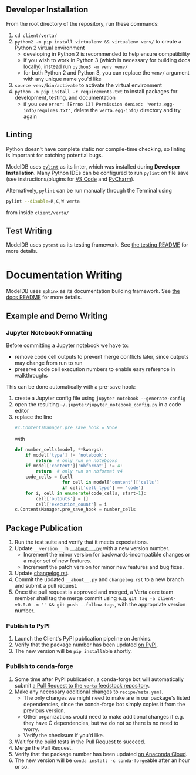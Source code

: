 ## Developer Installation
From the root directory of the repository, run these commands:
1. `cd client/verta/`
1. `python2 -m pip install virtualenv && virtualenv venv/` to create a Python 2 virtual environment
   - developing in Python 2 is recommended to help ensure compatibility
   - if you wish to work in Python 3 (which is necessary for building docs locally), instead run `python3 -m venv venv/`
   - for both Python 2 and Python 3, you can replace the `venv/` argument with any unique name you'd like
1. `source venv/bin/activate` to activate the virtual environment
1. `python -m pip install -r requirements.txt` to install packages for development, testing, and documentation
   - if you see `error: [Errno 13] Permission denied: 'verta.egg-info/requires.txt'`, delete the `verta.egg-info/` directory and try again
   
## Linting
Python doesn't have complete static nor compile-time checking, so linting is important for catching potential bugs.

ModelDB uses [`pylint`](https://pylint.org/) as its linter, which was installed during **Developer Installation**. Many Python IDEs can be configured to run `pylint` on file save (see instructions/plugins for [VS Code](https://code.visualstudio.com/docs/python/linting) and [PyCharm](https://plugins.jetbrains.com/plugin/11084-pylint)).

Alternatively, `pylint` can be run manually through the Terminal using
```bash
pylint --disable=R,C,W verta
```
from inside `client/verta/`

## Test Writing
ModelDB uses `pytest` as its testing framework. See [the testing README](verta/tests) for more details.

# Documentation Writing
ModelDB uses `sphinx` as its documentation building framework. See [the docs README](verta/docs) for more details.

## Example and Demo Writing

### Jupyter Notebook Formatting

Before committing a Jupyter notebook we have to:
- remove code cell outputs to prevent merge conflicts later, since outputs may change from run to run
- preserve code cell execution numbers to enable easy reference in walkthroughs

This can be done automatically with a pre-save hook:
1. create a Jupyter config file using `jupyter notebook --generate-config`
1. open the resulting `~/.jupyter/jupyter_notebook_config.py` in a code editor
1. replace the line
   ```python
   #c.ContentsManager.pre_save_hook = None
   ```
   with
   ```python
   def number_cells(model, **kwargs):
       if model['type'] != 'notebook':
           return  # only run on notebooks
       if model['content']['nbformat'] != 4:
           return  # only run on nbformat v4
       code_cells = (cell
                     for cell in model['content']['cells']
                     if cell['cell_type'] == 'code')
       for i, cell in enumerate(code_cells, start=1):
           cell['outputs'] = []
           cell['execution_count'] = i
   c.ContentsManager.pre_save_hook = number_cells
   ```

## Package Publication

1. Run the test suite and verify that it meets expectations.
1. Update `__version__` in [`__about__.py`](https://github.com/VertaAI/modeldb/blob/master/client/verta/verta/__about__.py) with a new version number.
   - Increment the minor version for backwards-incompatible changes or a major set of new features.
   - Increment the patch version for minor new features and bug fixes.
1. Update [changelog.rst](https://github.com/VertaAI/modeldb/blob/master/client/verta/docs/changelog.rst).
1. Commit the updated `__about__.py` and `changelog.rst` to a new branch and submit a pull request.
1. Once the pull request is approved and merged, a Verta core team member shall tag the merge commit using e.g. `git tag -a client-v0.0.0 -m '' && git push --follow-tags`, with the appropriate version number.

### Publish to PyPI

1. Launch the Client's PyPI publication pipeline on Jenkins.
1. Verify that the package number has been updated [on PyPI](https://pypi.org/project/verta/).
1. The new version will be `pip install`able shortly.

### Publish to conda-forge

1. Some time after PyPI publication, a conda-forge bot will automatically submit [a Pull Request to the `verta` feedstock repository](https://github.com/conda-forge/verta-feedstock/pulls).
1. Make any necessary additional changes to `recipe/meta.yaml`.
   - The only changes we might need to make are in our package's listed dependencies, since the conda-forge bot simply copies it from the previous version.
   - Other organizations would need to make additional changes if e.g. they have C dependencies, but we do not so there is no need to worry.
   - Verify the checksum if you'd like.
1. Wait for the build tests in the Pull Request to succeed.
1. Merge the Pull Request.
1. Verify that the package number has been updated [on Anaconda Cloud](https://anaconda.org/conda-forge/verta).
1. The new version will be `conda install -c conda-forge`able after an hour or so.
